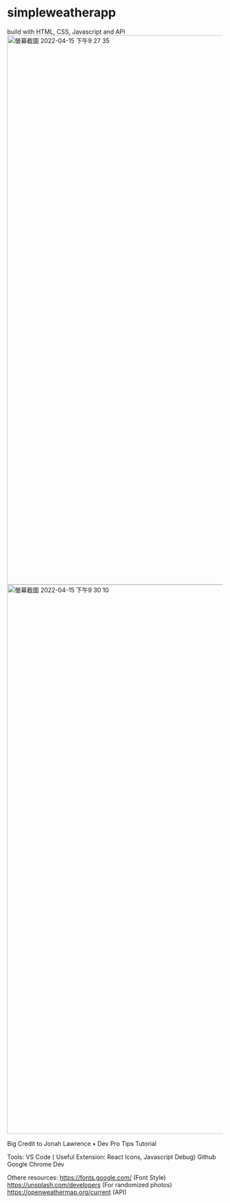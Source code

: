 # simpleweatherapp
build with HTML, CSS, Javascript and API
<img width="1280" alt="螢幕截圖 2022-04-15 下午9 27 35" src="https://user-images.githubusercontent.com/88801534/163656653-a4ad8907-a864-4230-8155-8b32e9b9bbc6.png">
<img width="1280" alt="螢幕截圖 2022-04-15 下午9 30 10" src="https://user-images.githubusercontent.com/88801534/163656655-b735f8cf-62c0-44a4-a57b-87f21146ae5b.png">


Big Credit to Jonah Lawrence • Dev Pro Tips Tutorial 

Tools: 
VS Code ( Useful Extension: React Icons, Javascript Debug)
Github
Google Chrome Dev

Othere resources: 
https://fonts.google.com/ (Font Style)
https://unsplash.com/developers (For randomized photos) 
https://openweathermap.org/current (API)

